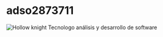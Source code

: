 # adso2873711
![Hollow knight]([https://www.google.com/url?sa=i&url=https%3A%2F%2Fwww.pinterest.com%2Ffvronald27%2Fcr7%2F&psig=AOvVaw0_ukYGE_LBKzCMraJDv2dc&ust=1708432192456000&source=images&cd=vfe&opi=89978449&ved=0CBIQjRxqFwoTCLjsroG0t4QDFQAAAAAdAAAAABAE](https://www.google.com/url?sa=i&url=https%3A%2F%2Far.pinterest.com%2Fjuannbecker%2Fcr7%2F&psig=AOvVaw0_ukYGE_LBKzCMraJDv2dc&ust=1708432192456000&source=images&cd=vfe&opi=89978449&ved=0CBIQjRxqFwoTCLjsroG0t4QDFQAAAAAdAAAAABAI)https://www.google.com/url?sa=i&url=https%3A%2F%2Far.pinterest.com%2Fjuannbecker%2Fcr7%2F&psig=AOvVaw0_ukYGE_LBKzCMraJDv2dc&ust=1708432192456000&source=images&cd=vfe&opi=89978449&ved=0CBIQjRxqFwoTCLjsroG0t4QDFQAAAAAdAAAAABAI)
Tecnologo análisis y desarrollo de software
